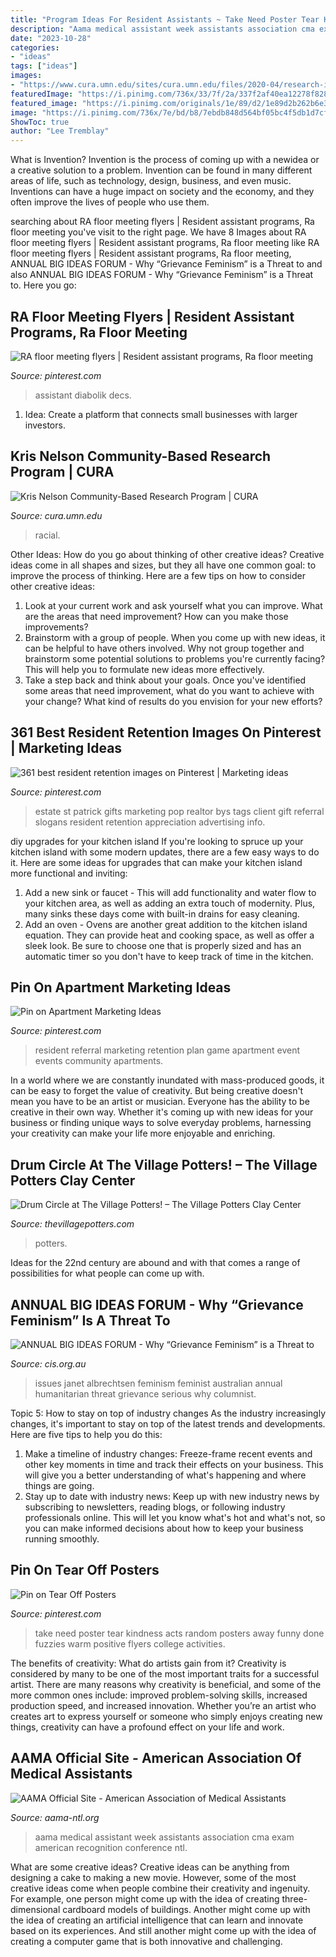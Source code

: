```yaml
---
title: "Program Ideas For Resident Assistants ~ Take Need Poster Tear Kindness Acts Random Posters Away Funny Done Fuzzies Warm Positive Flyers College Activities"
description: "Aama medical assistant week assistants association cma exam american recognition conference ntl"
date: "2023-10-28"
categories:
- "ideas"
tags: ["ideas"]
images:
- "https://www.cura.umn.edu/sites/cura.umn.edu/files/2020-04/research-illustrations-racial-equity-framework-05.png"
featuredImage: "https://i.pinimg.com/736x/33/7f/2a/337f2af40ea12278f82855f1e0b2bbf3--resident-retention-community-events.jpg"
featured_image: "https://i.pinimg.com/originals/1e/89/d2/1e89d2b262b6e3c5e78585e9db3e6e59.jpg"
image: "https://i.pinimg.com/736x/7e/bd/b8/7ebdb848d564bf05bc4f5db1d7cf930a--take-what-you-need-warm-fuzzies.jpg"
ShowToc: true
author: "Lee Tremblay"
---
```



What is Invention?
Invention is the process of coming up with a newidea or a creative solution to a problem. Invention can be found in many different areas of life, such as technology, design, business, and even music. Inventions can have a huge impact on society and the economy, and they often improve the lives of people who use them.

	

		
searching about RA floor meeting flyers | Resident assistant programs, Ra floor meeting you've visit to the right page. We have 8 Images about RA floor meeting flyers | Resident assistant programs, Ra floor meeting like RA floor meeting flyers | Resident assistant programs, Ra floor meeting, ANNUAL BIG IDEAS FORUM - Why “Grievance Feminism” is a Threat to and also ANNUAL BIG IDEAS FORUM - Why “Grievance Feminism” is a Threat to. Here you go:
		
    
## RA Floor Meeting Flyers | Resident Assistant Programs, Ra Floor Meeting

<img loading=lazy src="https://i.pinimg.com/originals/1e/89/d2/1e89d2b262b6e3c5e78585e9db3e6e59.jpg" onerror="this.onerror=null;this.src='https://tse4.mm.bing.net/th?id=OIP.bdI7nL2gNsjDdhjnq3nAPQHaJ4&amp;pid=15.1';" alt="RA floor meeting flyers | Resident assistant programs, Ra floor meeting">

_Source: pinterest.com_

>assistant diabolik decs. 

	

1. Idea: Create a platform that connects small businesses with larger investors.

    
## Kris Nelson Community-Based Research Program | CURA

<img loading=lazy src="https://www.cura.umn.edu/sites/cura.umn.edu/files/2020-04/research-illustrations-racial-equity-framework-05.png" onerror="this.onerror=null;this.src='https://tse1.mm.bing.net/th?id=OIP.AZDCYDEEViJu3EutARDkqQHaEe&amp;pid=15.1';" alt="Kris Nelson Community-Based Research Program | CURA">

_Source: cura.umn.edu_

>racial. 

	

Other Ideas: How do you go about thinking of other creative ideas?
Creative ideas come in all shapes and sizes, but they all have one common goal: to improve the process of thinking. Here are a few tips on how to consider other creative ideas:
1. Look at your current work and ask yourself what you can improve. What are the areas that need improvement? How can you make those improvements?
2. Brainstorm with a group of people. When you come up with new ideas, it can be helpful to have others involved. Why not group together and brainstorm some potential solutions to problems you're currently facing? This will help you to formulate new ideas more effectively.
3. Take a step back and think about your goals. Once you've identified some areas that need improvement, what do you want to achieve with your change? What kind of results do you envision for your new efforts?

    
## 361 Best Resident Retention Images On Pinterest | Marketing Ideas

<img loading=lazy src="https://i.pinimg.com/736x/d0/b3/79/d0b379fd6db8c22a81052765e4988061--real-estate-referral-real-estate-client-gifts.jpg" onerror="this.onerror=null;this.src='https://tse1.mm.bing.net/th?id=OIP.UiKA0D0P__mM-5SijoKkeQHaJ3&amp;pid=15.1';" alt="361 best resident retention images on Pinterest | Marketing ideas">

_Source: pinterest.com_

>estate st patrick gifts marketing pop realtor bys tags client gift referral slogans resident retention appreciation advertising info. 

	

diy upgrades for your kitchen island
If you're looking to spruce up your kitchen island with some modern updates, there are a few easy ways to do it. Here are some ideas for upgrades that can make your kitchen island more functional and inviting: 
1. Add a new sink or faucet - This will add functionality and water flow to your kitchen area, as well as adding an extra touch of modernity. Plus, many sinks these days come with built-in drains for easy cleaning. 
2. Add an oven - Ovens are another great addition to the kitchen island equation. They can provide heat and cooking space, as well as offer a sleek look. Be sure to choose one that is properly sized and has an automatic timer so you don't have to keep track of time in the kitchen. 

    
## Pin On Apartment Marketing Ideas

<img loading=lazy src="https://i.pinimg.com/736x/33/7f/2a/337f2af40ea12278f82855f1e0b2bbf3--resident-retention-community-events.jpg" onerror="this.onerror=null;this.src='https://tse4.mm.bing.net/th?id=OIP.FJ5bcfuEzrQNaUDRtrl4jwHaJ_&amp;pid=15.1';" alt="Pin on Apartment Marketing Ideas">

_Source: pinterest.com_

>resident referral marketing retention plan game apartment event events community apartments. 

	

In a world where we are constantly inundated with mass-produced goods, it can be easy to forget the value of creativity. But being creative doesn't mean you have to be an artist or musician. Everyone has the ability to be creative in their own way. Whether it's coming up with new ideas for your business or finding unique ways to solve everyday problems, harnessing your creativity can make your life more enjoyable and enriching.

    
## Drum Circle At The Village Potters! – The Village Potters Clay Center

<img loading=lazy src="https://thevillagepotters.com/wp-content/uploads/2012/06/Drum.jpg" onerror="this.onerror=null;this.src='https://tse4.mm.bing.net/th?id=OIP.olBAJ95OS0MZHwC9ek-4oAHaLH&amp;pid=15.1';" alt="Drum Circle at The Village Potters! – The Village Potters Clay Center">

_Source: thevillagepotters.com_

>potters. 

	

Ideas for the 22nd century are abound and with that comes a range of possibilities for what people can come up with.

    
## ANNUAL BIG IDEAS FORUM - Why “Grievance Feminism” Is A Threat To

<img loading=lazy src="https://www.cis.org.au/app/uploads/2015/07/event-150824.jpg" onerror="this.onerror=null;this.src='https://tse2.mm.bing.net/th?id=OIP.wTR43kvNDOHSLWAbPAs9rAHaEK&amp;pid=15.1';" alt="ANNUAL BIG IDEAS FORUM - Why “Grievance Feminism” is a Threat to">

_Source: cis.org.au_

>issues janet albrechtsen feminism feminist australian annual humanitarian threat grievance serious why columnist. 

	

Topic 5: How to stay on top of industry changes
As the industry increasingly changes, it's important to stay on top of the latest trends and developments. Here are five tips to help you do this:
1. Make a timeline of industry changes: Freeze-frame recent events and other key moments in time and track their effects on your business. This will give you a better understanding of what's happening and where things are going.
2. Stay up to date with industry news: Keep up with new industry news by subscribing to newsletters, reading blogs, or following industry professionals online. This will let you know what's hot and what's not, so you can make informed decisions about how to keep your business running smoothly.

    
## Pin On Tear Off Posters

<img loading=lazy src="https://i.pinimg.com/736x/7e/bd/b8/7ebdb848d564bf05bc4f5db1d7cf930a--take-what-you-need-warm-fuzzies.jpg" onerror="this.onerror=null;this.src='https://tse4.mm.bing.net/th?id=OIP.396PZrKtEATsATGsT2FSBQHaJ4&amp;pid=15.1';" alt="Pin on Tear Off Posters">

_Source: pinterest.com_

>take need poster tear kindness acts random posters away funny done fuzzies warm positive flyers college activities. 

	

The benefits of creativity: What do artists gain from it?
Creativity is considered by many to be one of the most important traits for a successful artist. There are many reasons why creativity is beneficial, and some of the more common ones include: improved problem-solving skills, increased production speed, and increased innovation. Whether you’re an artist who creates art to express yourself or someone who simply enjoys creating new things, creativity can have a profound effect on your life and work.

    
## AAMA Official Site - American Association Of Medical Assistants

<img loading=lazy src="http://www.aama-ntl.org/images/default-source/slider-images/slider-marweek.jpg?sfvrsn=8" onerror="this.onerror=null;this.src='https://tse1.mm.bing.net/th?id=OIP.gEGVXsj6Fa5ifcENmPYtmwHaDZ&amp;pid=15.1';" alt="AAMA Official Site - American Association of Medical Assistants">

_Source: aama-ntl.org_

>aama medical assistant week assistants association cma exam american recognition conference ntl. 

	

What are some creative ideas?
Creative ideas can be anything from designing a cake to making a new movie. However, some of the most creative ideas come when people combine their creativity and ingenuity. For example, one person might come up with the idea of creating three-dimensional cardboard models of buildings. Another might come up with the idea of creating an artificial intelligence that can learn and innovate based on its experiences. And still another might come up with the idea of creating a computer game that is both innovative and challenging.

